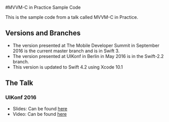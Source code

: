 #MVVM-C in Practice Sample Code

This is the sample code from a talk called MVVM-C in Practice.

## Versions and Branches
+ The version presented at The Mobile Developer Summit in September 2016 is the current master branch and is in Swift 3.
+ The version presented at UIKonf in Berlin in May 2016 is in the Swift-2.2 branch.
+ This version is updated to Swift 4.2 using Xcode 10.1

## The Talk

### UIKonf 2016
+ Slides: Can be found [here](https://speakerdeck.com/macdevnet/mvvm-c-in-practice)
+ Video: Can be found [here](https://www.youtube.com/watch?v=9VojuJpUuE8&list=PLdr22uU_wISqm9QbnczWxXs9qyuWpSU4k&index=6)



